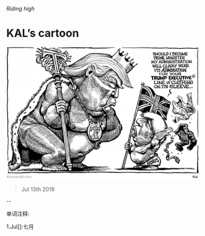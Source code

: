 ###### Riding high

# KAL’s cartoon 

![image](images/20190713_WWD000_0.jpg) 

> Jul 13th 2019 

-- 

 单词注释:

1.Jul[]:七月 

